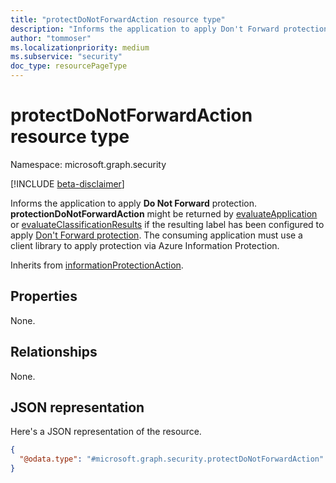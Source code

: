 ```yaml
---
title: "protectDoNotForwardAction resource type"
description: "Informs the application to apply Don't Forward protection."
author: "tommoser"
ms.localizationpriority: medium
ms.subservice: "security"
doc_type: resourcePageType
---
```


# protectDoNotForwardAction resource type

Namespace: microsoft.graph.security

[!INCLUDE [beta-disclaimer](../../includes/beta-disclaimer.md)]

Informs the application to apply **Do Not Forward** protection. **protectionDoNotForwardAction** might be returned by [evaluateApplication](../api/security-sensitivitylabel-evaluateapplication.md) or [evaluateClassificationResults](../api/security-sensitivitylabel-evaluateclassificationresults.md) if the resulting label has been configured to apply [Don't Forward protection](/azure/information-protection/configure-usage-rights#do-not-forward-option-for-emails). The consuming application must use a client library to apply protection via Azure Information Protection.


Inherits from [informationProtectionAction](../resources/security-informationprotectionaction.md).

## Properties
None. 

## Relationships
None.

## JSON representation
Here's a JSON representation of the resource.
<!-- {
  "blockType": "resource",
  "@odata.type": "microsoft.graph.security.protectDoNotForwardAction"
}
-->
``` json
{
  "@odata.type": "#microsoft.graph.security.protectDoNotForwardAction"
}
```

